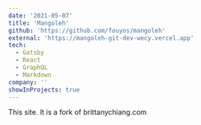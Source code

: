 ```yaml
---
date: '2021-05-07'
title: 'Mangoleh'
github: 'https://github.com/fouyos/mangoleh'
external: 'https://mangoleh-git-dev-wecy.vercel.app'
tech:
  - Gatsby
  - React
  - GraphQL
  - Markdown
company: ''
showInProjects: true
---
```


This site. It is a fork of brittanychiang.com
